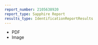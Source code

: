 ```yaml
---
report_number: 2105638920
report_type: Sapphire Report
results_type: IdentificationReportResults
---
```


* PDF
* Image
